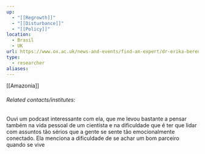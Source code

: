 ```yaml
---
up:
  - "[[Regrowth]]"
  - "[[Disturbance]]"
  - "[[Policy]]"
location:
  - Brasil
  - UK
url: https://www.ox.ac.uk/news-and-events/find-an-expert/dr-erika-berenguer
type:
  - researcher
aliases:
---
```

[[Amazonia]]
###### Related contacts/institutes:

Ouvi um podcast interessante com ela, que me levou bastante a pensar também na vida pessoal de um cientista e na dificuldade que é ter que lidar com assuntos tão sérios que a gente se sente tão emocionalmente conectado. Ela menciona a dificuldade de se achar um bom parceiro quando se vive 

